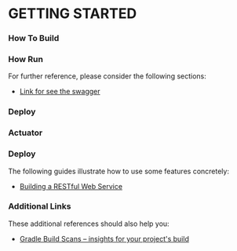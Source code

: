 # GETTING STARTED

### How To Build


### How Run
For further reference, please consider the following sections:

* [Link for see the swagger](localhost/swagger...)


### Deploy


### Actuator


### Deploy
The following guides illustrate how to use some features concretely:

* [Building a RESTful Web Service](https://spring.io/guides/gs/rest-service/)

### Additional Links
These additional references should also help you:

* [Gradle Build Scans – insights for your project's build](https://scans.gradle.com#gradle)

